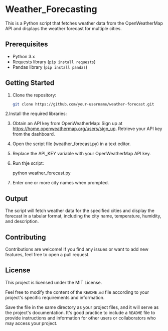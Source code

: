 # Weather_Forecasting
This is a Python script that fetches weather data from the OpenWeatherMap API and displays the weather forecast for multiple cities.

## Prerequisites

- Python 3.x
- Requests library (`pip install requests`)
- Pandas library (`pip install pandas`)

## Getting Started

1. Clone the repository:

   ```bash
   git clone https://github.com/your-username/weather-forecast.git
   
2.Install the required libraries:

3. Obtain an API key from OpenWeatherMap:
  Sign up at https://home.openweathermap.org/users/sign_up.
  Retrieve your API key from the dashboard.
  
4. Open the script file (weather_forecast.py) in a text editor.

5. Replace the API_KEY variable with your OpenWeatherMap API key.

6. Run thje script:
    
    python weather_forecast.py

7. Enter one or more city names when prompted.

## Output
The script will fetch weather data for the specified cities and display the forecast in a tabular format, including the city name, temperature, humidity, and description.

## Contributing
Contributions are welcome! If you find any issues or want to add new features, feel free to open a pull request.

## License
This project is licensed under the MIT License.


Feel free to modify the content of the `README.md` file according to your project's specific requirements and information.

Save the file in the same directory as your project files, and it will serve as the project's documentation. It's good practice to include a `README` file to provide instructions and information for other users or collaborators who may access your project.
